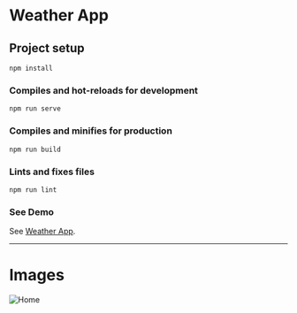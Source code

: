 # Weather App

## Project setup
```
npm install
```

### Compiles and hot-reloads for development
```
npm run serve
```

### Compiles and minifies for production
```
npm run build
```

### Lints and fixes files
```
npm run lint
```
### See Demo
See [Weather App](https://vue-weather-site.netlify.app/).
***
# Images
![Home](https://i.ibb.co/8gB1B19/Home.png)
